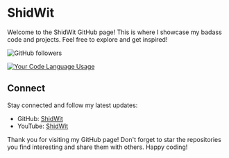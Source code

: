 # ShidWit

Welcome to the ShidWit GitHub page! This is where I showcase my badass code and projects. Feel free to explore and get inspired!

![GitHub followers](https://img.shields.io/github/followers/ShidWit?style=social)

[![Your Code Language Usage](https://github-readme-stats.vercel.app/api/top-langs/?username=ShidWit&layout=compact&hide_title=true&custom_title=My%20Code%20Language%20Usage)](https://github.com/ShidWit)

## Connect

Stay connected and follow my latest updates:

- GitHub: [ShidWit](https://github.com/ShidWit)
- YouTube: [ShidWit](https://www.youtube.com/@ShidWit)

Thank you for visiting my GitHub page! Don't forget to star the repositories you find interesting and share them with others. Happy coding!
